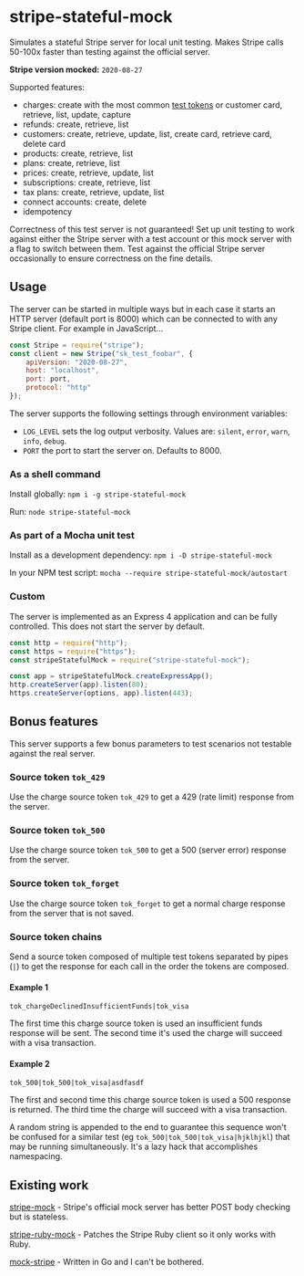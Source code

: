 # stripe-stateful-mock

Simulates a stateful Stripe server for local unit testing.  Makes Stripe calls 50-100x faster than testing against the official server.

**Stripe version mocked:** `2020-08-27`

Supported features:
- charges: create with the most common [test tokens](https://stripe.com/docs/testing) or customer card, retrieve, list, update, capture
- refunds: create, retrieve, list
- customers: create, retrieve, update, list, create card, retrieve card, delete card
- products: create, retrieve, list
- plans: create, retrieve, list
- prices: create, retrieve, update, list
- subscriptions: create, retrieve, list
- tax plans: create, retrieve, update, list
- connect accounts: create, delete
- idempotency

Correctness of this test server is not guaranteed!  Set up unit testing to work against either the Stripe server with a test account or this mock server with a flag to switch between them.  Test against the official Stripe server occasionally to ensure correctness on the fine details.

## Usage

The server can be started in multiple ways but in each case it starts an HTTP server (default port is 8000) which can be connected to with any Stripe client.  For example in JavaScript...

```javascript
const Stripe = require("stripe");
const client = new Stripe("sk_test_foobar", {
    apiVersion: "2020-08-27",
    host: "localhost",
    port: port,
    protocol: "http"
});
```

The server supports the following settings through environment variables:

- `LOG_LEVEL` sets the log output verbosity.  Values are: `silent`, `error`, `warn`, `info`, `debug`.
- `PORT` the port to start the server on.  Defaults to 8000.

### As a shell command

Install globally: `npm i -g stripe-stateful-mock`

Run: `node stripe-stateful-mock`

### As part of a Mocha unit test

Install as a development dependency: `npm i -D stripe-stateful-mock`

In your NPM test script: `mocha --require stripe-stateful-mock/autostart`

### Custom

The server is implemented as an Express 4 application and can be fully controlled.  This does not start the server by default.

```javascript
const http = require("http");
const https = require("https");
const stripeStatefulMock = require("stripe-stateful-mock");

const app = stripeStatefulMock.createExpressApp();
http.createServer(app).listen(80);
https.createServer(options, app).listen(443);
```

## Bonus features

This server supports a few bonus parameters to test scenarios not testable against the real server.

### Source token `tok_429`

Use the charge source token `tok_429` to get a 429 (rate limit) response from the server.

### Source token `tok_500`

Use the charge source token `tok_500` to get a 500 (server error) response from the server.

### Source token `tok_forget`

Use the charge source token `tok_forget` to get a normal charge response from the server that is not saved.

### Source token chains

Send a source token composed of multiple test tokens separated by pipes (`|`) to get the response for each call in the order the tokens are composed.

#### Example 1

`tok_chargeDeclinedInsufficientFunds|tok_visa`

The first time this charge source token is used an insufficient funds response will be sent.  The second time it's used the charge will succeed with a visa transaction.

#### Example 2

`tok_500|tok_500|tok_visa|asdfasdf`

The first and second time this charge source token is used a 500 response is returned.  The third time the charge will succeed with a visa transaction.

A random string is appended to the end to guarantee this sequence won't be confused for a similar test (eg `tok_500|tok_500|tok_visa|hjklhjkl`) that may be running simultaneously.  It's a lazy hack that accomplishes namespacing.

## Existing work

[stripe-mock](https://github.com/stripe/stripe-mock) - Stripe's official mock server has better POST body checking but is stateless.

[stripe-ruby-mock](https://github.com/rebelidealist/stripe-ruby-mock) - Patches the Stripe Ruby client so it only works with Ruby.

[mock-stripe](https://github.com/prasanthkv/mock-stripe) - Written in Go and I can't be bothered.
